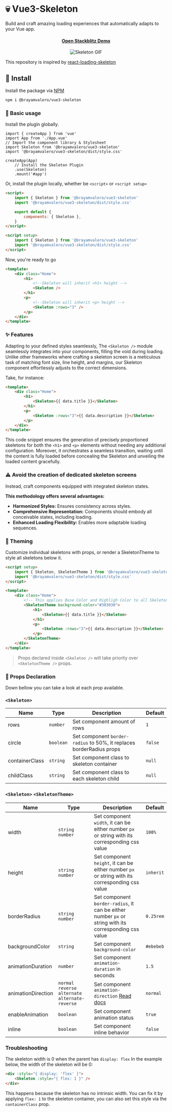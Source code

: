 # :skull: Vue3-Skeleton

Build and craft amazing loading experiences that automatically adapts to your Vue app.

<div align="center">
    <h4>
    	<a href="https://stackblitz.com/edit/vue3-skeleton?file=src%2FApp.vue">Open Stackblitz Demo</a>
    </h4>
    <img src="https://media2.giphy.com/media/v1.Y2lkPTc5MGI3NjExcXdjMnM1OWNrYmQyeTZteTQxOTJrcXVkMWpjbW4xcGNwYXNxanVyZSZlcD12MV9pbnRlcm5hbF9naWZfYnlfaWQmY3Q9Zw/GrHJfT7omWaebHkJ6b/giphy.gif" alt="Skeleton GIF">
</div>

This repository is inspired by [react-loading-skeleton](https://github.com/dvtng/react-loading-skeleton)

## :rocket: Install

Install the package via [NPM](https://www.npmjs.com/package/@brayamvalero/vue3-skeleton)

```bash
npm i @brayamvalero/vue3-skeleton
```

### :memo: Basic usage

Install the plugin globally.

```tsx
import { createApp } from 'vue'
import App from './App.vue'
// Import the component library & Stylesheet
import Skeleton from '@brayamvalero/vue3-skeleton'
import '@brayamvalero/vue3-skeleton/dist/style.css'

createApp(App)
    // Install the Skeleton Plugin
    .use(Skeleton)
    .mount('#app')
```

Or, install the plugin locally, whether be `<script>` or `<script setup>`

```html
<script>
    import { Skeleton } from '@brayamvalero/vue3-skeleton'
    import '@brayamvalero/vue3-skeleton/dist/style.css'

    export default {
        components: { Skeleton },
    }
</script>
```

```html
<script setup>
    import { Skeleton } from '@brayamvalero/vue3-skeleton'
    import '@brayamvalero/vue3-skeleton/dist/style.css'
</script>
```

Now, you're ready to go

```html
<template>
    <div class="Home">
        <h1>
            <!--Skeleton will inherit <h1> height -->
            <Skeleton />
        </h1>
        <p>
            <!--Skeleton will inherit <p> height -->
            <Skeleton :rows="3" />
        </p>
    </div>
</template>
```

### :sparkles: Features

Adapting to your defined styles seamlessly, The `<Skeleton />` module seamlessly integrates into your components,
filling the void during loading. Unlike other frameworks where crafting a skeleton screen is a meticulous task of
matching font size, line height, and margins, our Skeleton component effortlessly adjusts to the correct dimensions.

Take, for instance:

```html
<template>
    <div class="Home">
        <h1>
            <Skeleton>{{ data.title }}</Skeleton>
        </h1>
        <p>
            <Skeleton :rows="3">{{ data.description }}</Skeleton>
        </p>
    </div>
</template>
```

This code snippet ensures the generation of precisely proportioned skeletons for both the `<h1>` and `<p>` elements
without needing any additional configuration. Moreover, it orchestrates a seamless transition, waiting until the content
is fully loaded before concealing the Skeleton and unveiling the loaded content gracefully.

### :warning: Avoid the creation of dedicated skeleton screens

Instead, craft components equipped with integrated skeleton states.

**This methodology offers several advantages:**

-   **Harmonized Styles:** Ensures consistency across styles.
-   **Comprehensive Representation:** Components should embody all conceivable states, including loading.
-   **Enhanced Loading Flexibility:** Enables more adaptable loading sequences.

### :art: Theming

Customize individual skeletons with props, or render a SkeletonTheme to style all skeletons below it.

```html
<script setup>
    import { Skeleton, SkeletonTheme } from '@brayamvalero/vue3-skeleton'
    import '@brayamvalero/vue3-skeleton/dist/style.css'
</script>

<template>
    <div class="Home">
        <!-- This applies Base Color and Highligh Color to all Skeletons -->
        <SkeletonTheme background-color="#303030">
            <h1>
                <Skeleton>{{ data.title }}</Skeleton>
            </h1>
            <p>
                <Skeleton :rows="3">{{ data.description }}</Skeleton>
            </p>
        </SkeletonTheme>
    </div>
</template>
```

> Props declared inside `<Skeleton />` will take priority over `<SkeletonTheme />` props.

### :page_facing_up: Props Declaration

Down bellow you can take a look at each prop available.

### `<Skeleton>`

| Name           | Type      | Description                                                          | Default |
| -------------- | --------- | -------------------------------------------------------------------- | ------- |
| rows           | `number`  | Set component amount of rows                                         | `1`     |
| circle         | `boolean` | Set component `border-radius` to 50%, it replaces borderRadius props | `false` |
| containerClass | `string`  | Set component class to skeleton container                            | `null`  |
| childClass     | `string`  | Set component class to each skeleton child                           | `null`  |

### `<Skeleton>` `<SkeletonTheme>`

| Name               | Type                                               | Description                                                                                                           | Default   |
| ------------------ | -------------------------------------------------- | --------------------------------------------------------------------------------------------------------------------- | --------- |
| width              | `string` `number`                                  | Set component `width`, it can be either number `px` or string with its corresponding css value                        | `100%`    |
| height             | `string` `number`                                  | Set component `height`, it can be either number `px` or string with its corresponding css value                       | `inherit` |
| borderRadius       | `string` `number`                                  | Set component `border-radius`, it can be either number `px` or string with its corresponding css value                | `0.25rem` |
| backgroundColor    | `string`                                           | Set component `background-color`                                                                                      | `#ebebeb` |
| animationDuration  | `number`                                           | Set component `animation-duration` in seconds                                                                         | `1.5`     |
| animationDirection | `normal` `reverse` `alternate` `alternate-reverse` | Set component `animation-direction` [Read docs](https://developer.mozilla.org/en-US/docs/Web/CSS/animation-direction) | `normal`  |
| enableAnimation    | `boolean`                                          | Set component animation status                                                                                        | `true`    |
| inline             | `boolean`                                          | Set component inline behavior                                                                                         | `false`   |

### Troubleshooting

The skeleton width is 0 when the parent has `display: flex` In the example below, the width of the skeleton will be 0:

```html
<div :style="{ display: 'flex' }">
    <Skeleton :style="{ flex: 1 }" />
</div>
```

This happens because the skeleton has no intrinsic width. You can fix it by applying `flex: 1` to the skeleton
container, you can also set this style via the `containerClass` prop.
